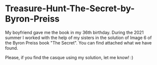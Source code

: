 # Treasure-Hunt-The-Secret-by-Byron-Preiss

My boyfriend gave me the book in my 36th birthday. During the 2021 summer I worked with the help of my sisters in the solution of Image 6 of the Byron Preiss book "The Secret". You can find attached what we have found.

Please, if you find the casque using my solution, let me know! :)
